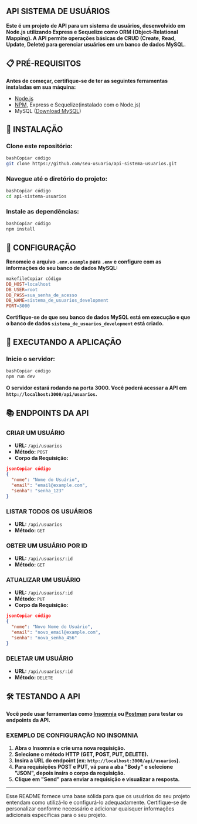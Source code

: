 ## **API SISTEMA DE USUÁRIOS**

**Este é um projeto de API para um sistema de usuários, desenvolvido em Node.js utilizando Express e Sequelize como ORM (Object-Relational Mapping). A API permite operações básicas de CRUD (Create, Read, Update, Delete) para gerenciar usuários em um banco de dados MySQL.**

## **📋 PRÉ-REQUISITOS**

**Antes de começar, certifique-se de ter as seguintes ferramentas instaladas em sua máquina:**

- [Node.js](https://nodejs.org/en/)
- [NPM](https://www.npmjs.com/get-npm), Express e Sequelize(instalado com o Node.js)
- MySQL ([Download MySQL](https://www.mysql.com/))

## **🔧 INSTALAÇÃO**

### **Clone este repositório:**

```bash
bashCopiar código
git clone https://github.com/seu-usuario/api-sistema-usuarios.git

```

### **Navegue até o diretório do projeto:**

```bash
bashCopiar código
cd api-sistema-usuarios

```

### **Instale as dependências:**

```bash
bashCopiar código
npm install

```

## **🔨 CONFIGURAÇÃO**

**Renomeie o arquivo `.env.example` para `.env` e configure com as informações do seu banco de dados MySQL:**

```makefile
makefileCopiar código
DB_HOST=localhost
DB_USER=root
DB_PASS=sua_senha_de_acesso
DB_NAME=sistema_de_usuarios_development
PORT=3000

```

**Certifique-se de que seu banco de dados MySQL está em execução e que o banco de dados `sistema_de_usuarios_development` está criado.**

## **🚀 EXECUTANDO A APLICAÇÃO**

### **Inicie o servidor:**

```bash
bashCopiar código
npm run dev

```

**O servidor estará rodando na porta 3000. Você poderá acessar a API em `http://localhost:3000/api/usuarios`.**

## **📚 ENDPOINTS DA API**

### **CRIAR UM USUÁRIO**

- **URL:** `/api/usuarios`
- **Método:** `POST`
- **Corpo da Requisição:**

```json
jsonCopiar código
{
  "nome": "Nome do Usuário",
  "email": "email@example.com",
  "senha": "senha_123"
}

```

### **LISTAR TODOS OS USUÁRIOS**

- **URL:** `/api/usuarios`
- **Método:** `GET`

### **OBTER UM USUÁRIO POR ID**

- **URL:** `/api/usuarios/:id`
- **Método:** `GET`

### **ATUALIZAR UM USUÁRIO**

- **URL:** `/api/usuarios/:id`
- **Método:** `PUT`
- **Corpo da Requisição:**

```json
jsonCopiar código
{
  "nome": "Novo Nome do Usuário",
  "email": "novo_email@example.com",
  "senha": "nova_senha_456"
}

```

### **DELETAR UM USUÁRIO**

- **URL:** `/api/usuarios/:id`
- **Método:** `DELETE`

## **🛠 TESTANDO A API**

**Você pode usar ferramentas como [Insomnia](https://insomnia.rest/) ou [Postman](https://www.postman.com/) para testar os endpoints da API.**

### **EXEMPLO DE CONFIGURAÇÃO NO INSOMNIA**

1. **Abra o Insomnia e crie uma nova requisição.**
2. **Selecione o método HTTP (GET, POST, PUT, DELETE).**
3. **Insira a URL do endpoint (ex: `http://localhost:3000/api/usuarios`).**
4. **Para requisições POST e PUT, vá para a aba "Body" e selecione "JSON", depois insira o corpo da requisição.**
5. **Clique em "Send" para enviar a requisição e visualizar a resposta.**

---

Esse README fornece uma base sólida para que os usuários do seu projeto entendam como utilizá-lo e configurá-lo adequadamente. Certifique-se de personalizar conforme necessário e adicionar quaisquer informações adicionais específicas para o seu projeto.
